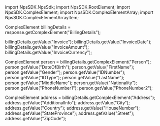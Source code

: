 import NpsSDK.NpsSdk;
import NpsSDK.RootElement;
import NpsSDK.ComplexElement;
import NpsSDK.ComplexElementArray;
import NpsSDK.ComplexElementArrayItem;

ComplexElement billingDetails = response.getComplexElement("BillingDetails");

billingDetails.getValue("Invoice");
billingDetails.getValue("InvoiceDate");
billingDetails.getValue("InvoiceAmount");
billingDetails.getValue("InvoiceCurrency");

ComplexElement person = billingDetails.getComplexElement("Person");
person.getValue("DateOfBirth");
person.getValue("FirstName");
person.getValue("Gender");
person.getValue("IDNumber");
person.getValue("IDType");
person.getValue("LastName");
person.getValue("MiddleName");
person.getValue("Nationality");
person.getValue("PhoneNumber1");
person.getValue("PhoneNumber2");


ComplexElement address = billingDetails.getComplexElement("Address");
address.getValue("AdditionalInfo");
address.getValue("City");
address.getValue("Country");
address.getValue("HouseNumber");
address.getValue("StateProvince");
address.getValue("Street");
address.getValue("ZipCode");

